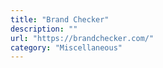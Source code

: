 ```yaml
---
title: "Brand Checker"
description: ""
url: "https://brandchecker.com/"
category: "Miscellaneous"
---
```

